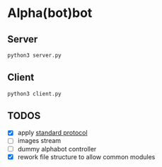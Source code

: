 # Alpha(bot)bot

## Server
```sh
python3 server.py
```

## Client
```sh
python3 client.py
```

## TODOS
- [x] apply [standard protocol](https://github.com/conradis/TPSIT-classi-quinte/blob/main/alphabot/specifica.md)
- [ ] images stream
- [ ] dummy alphabot controller
- [x] rework file structure to allow common modules